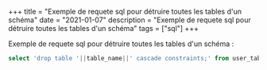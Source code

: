 +++
title = "Exemple de requete sql pour détruire toutes les tables d'un schéma"
date = "2021-01-07"
description = "Exemple de requete sql pour détruire toutes les tables d'un schéma"
tags = ["sql"]
+++

Exemple de requete sql pour détruire toutes les tables d'un schéma :
```sql
select 'drop table '||table_name||' cascade constraints;' from user_tables;
```
